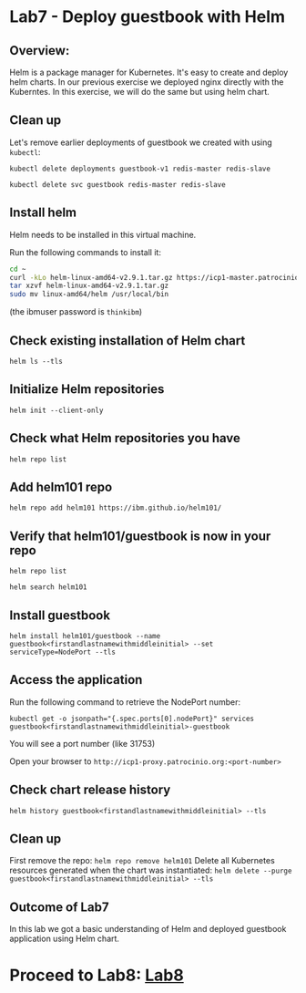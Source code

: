 # Lab7 - Deploy guestbook with Helm

## Overview:
Helm is a package manager for Kubernetes. It's easy to create and deploy helm charts.
In our previous exercise we deployed nginx directly with the Kuberntes. In this exercise,
we will do the same but using helm chart.

## Clean up
Let's remove earlier deployments of guestbook we created with using `kubectl`:

`kubectl delete deployments guestbook-v1 redis-master redis-slave`

`kubectl delete svc guestbook redis-master redis-slave`

## Install helm

Helm needs to be installed in this virtual machine.

Run the following commands to install it:

```bash
cd ~
curl -kLo helm-linux-amd64-v2.9.1.tar.gz https://icp1-master.patrocinio.org:8443/api/cli/helm-linux-amd64.tar.gz
tar xzvf helm-linux-amd64-v2.9.1.tar.gz
sudo mv linux-amd64/helm /usr/local/bin
```
(the ibmuser password is `thinkibm`)

## Check existing installation of Helm chart
`helm ls --tls`

## Initialize Helm repositories
`helm init --client-only`

## Check what Helm repositories you have
`helm repo list`

## Add helm101 repo
`helm repo add helm101 https://ibm.github.io/helm101/`

## Verify that helm101/guestbook is now in your repo
`helm repo list`

`helm search helm101`

## Install guestbook
`helm install helm101/guestbook --name guestbook<firstandlastnamewithmiddleinitial> --set serviceType=NodePort --tls`

## Access the application

Run the following command to retrieve the NodePort number:

`kubectl get -o jsonpath="{.spec.ports[0].nodePort}" services guestbook<firstandlastnamewithmiddleinitial>-guestbook`

You will see a port number (like 31753)

Open your browser to `http://icp1-proxy.patrocinio.org:<port-number>`

## Check chart release history 
`helm history guestbook<firstandlastnamewithmiddleinitial> --tls`

## Clean up
First remove the repo:
`helm repo remove helm101`
Delete all Kubernetes resources generated when the chart was instantiated:
`helm delete --purge guestbook<firstandlastnamewithmiddleinitial> --tls`


## Outcome of Lab7
In this lab we got a basic understanding of Helm and deployed guestbook application using Helm chart.


# Proceed to Lab8: [Lab8](../Lab8/README.md)
